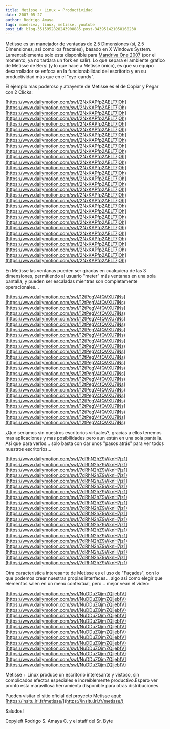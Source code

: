 ```yaml
---
title: Metisse + Linux = Productividad
date: 2007-05-27
author: Rodrigo Amaya
tags: mandriva, linux, metisse, youtube
post_id: blog-3515952828243908885.post-343951421058160238
---
```


Metisse es un manejador de ventadas de 2.5 Dimensiones (si, 2.5 Dimensiones, asi como los fractales), basado en X Windows System. Lamentablemente solo esta disponible para [Mandriva One 2007](https://www.mandriva.com/en) (por el momento, ya no tardara un fork en salir). Lo que separa el ambiente grafico de Metisse de Beryl (y lo que hace a Metisse único), es que su equipo desarrollador se enfoca en la funcionabilidad del escritorio y en su productividad más que en el "eye-candy".

El ejemplo mas poderoso y atrayente de Metisse es el de Copiar y Pegar con 2 Clicks:

[https://www.dailymotion.com/swf/2NxKAPfp2AELT7jOh](https://www.dailymotion.com/swf/2NxKAPfp2AELT7jOh) [https://www.dailymotion.com/swf/2NxKAPfp2AELT7jOh](https://www.dailymotion.com/swf/2NxKAPfp2AELT7jOh) [https://www.dailymotion.com/swf/2NxKAPfp2AELT7jOh](https://www.dailymotion.com/swf/2NxKAPfp2AELT7jOh) [https://www.dailymotion.com/swf/2NxKAPfp2AELT7jOh](https://www.dailymotion.com/swf/2NxKAPfp2AELT7jOh) [https://www.dailymotion.com/swf/2NxKAPfp2AELT7jOh](https://www.dailymotion.com/swf/2NxKAPfp2AELT7jOh) [https://www.dailymotion.com/swf/2NxKAPfp2AELT7jOh](https://www.dailymotion.com/swf/2NxKAPfp2AELT7jOh) [https://www.dailymotion.com/swf/2NxKAPfp2AELT7jOh](https://www.dailymotion.com/swf/2NxKAPfp2AELT7jOh) [https://www.dailymotion.com/swf/2NxKAPfp2AELT7jOh](https://www.dailymotion.com/swf/2NxKAPfp2AELT7jOh) [https://www.dailymotion.com/swf/2NxKAPfp2AELT7jOh](https://www.dailymotion.com/swf/2NxKAPfp2AELT7jOh) [https://www.dailymotion.com/swf/2NxKAPfp2AELT7jOh](https://www.dailymotion.com/swf/2NxKAPfp2AELT7jOh) [https://www.dailymotion.com/swf/2NxKAPfp2AELT7jOh](https://www.dailymotion.com/swf/2NxKAPfp2AELT7jOh) [https://www.dailymotion.com/swf/2NxKAPfp2AELT7jOh](https://www.dailymotion.com/swf/2NxKAPfp2AELT7jOh) [https://www.dailymotion.com/swf/2NxKAPfp2AELT7jOh](https://www.dailymotion.com/swf/2NxKAPfp2AELT7jOh) [https://www.dailymotion.com/swf/2NxKAPfp2AELT7jOh](https://www.dailymotion.com/swf/2NxKAPfp2AELT7jOh) [https://www.dailymotion.com/swf/2NxKAPfp2AELT7jOh](https://www.dailymotion.com/swf/2NxKAPfp2AELT7jOh)

En Metisse las ventanas pueden ser giradas en cualquiera de las 3 dimensiones, permitiendo al usuario "meter" más ventanas en una sola pantalla, y pueden ser escaladas mientras son completamente operacionales...

[https://www.dailymotion.com/swf/12tPegV4fQVXU7jNs](https://www.dailymotion.com/swf/12tPegV4fQVXU7jNs) [https://www.dailymotion.com/swf/12tPegV4fQVXU7jNs](https://www.dailymotion.com/swf/12tPegV4fQVXU7jNs) [https://www.dailymotion.com/swf/12tPegV4fQVXU7jNs](https://www.dailymotion.com/swf/12tPegV4fQVXU7jNs) [https://www.dailymotion.com/swf/12tPegV4fQVXU7jNs](https://www.dailymotion.com/swf/12tPegV4fQVXU7jNs) [https://www.dailymotion.com/swf/12tPegV4fQVXU7jNs](https://www.dailymotion.com/swf/12tPegV4fQVXU7jNs) [https://www.dailymotion.com/swf/12tPegV4fQVXU7jNs](https://www.dailymotion.com/swf/12tPegV4fQVXU7jNs) [https://www.dailymotion.com/swf/12tPegV4fQVXU7jNs](https://www.dailymotion.com/swf/12tPegV4fQVXU7jNs) [https://www.dailymotion.com/swf/12tPegV4fQVXU7jNs](https://www.dailymotion.com/swf/12tPegV4fQVXU7jNs) [https://www.dailymotion.com/swf/12tPegV4fQVXU7jNs](https://www.dailymotion.com/swf/12tPegV4fQVXU7jNs) [https://www.dailymotion.com/swf/12tPegV4fQVXU7jNs](https://www.dailymotion.com/swf/12tPegV4fQVXU7jNs) [https://www.dailymotion.com/swf/12tPegV4fQVXU7jNs](https://www.dailymotion.com/swf/12tPegV4fQVXU7jNs) [https://www.dailymotion.com/swf/12tPegV4fQVXU7jNs](https://www.dailymotion.com/swf/12tPegV4fQVXU7jNs)

¿Qué seriamos sin nuestros escritorios virtuales?, gracias a ellos tenemos mas aplicaciones y mas posibilidades pero aun están en una sola pantalla. Así que para verlos... solo basta con dar unos "pasos atrás" para ver todos nuestros escritorios...

[https://www.dailymotion.com/swf/7dRhN2hZ9WknH7jz1](https://www.dailymotion.com/swf/7dRhN2hZ9WknH7jz1) [https://www.dailymotion.com/swf/7dRhN2hZ9WknH7jz1](https://www.dailymotion.com/swf/7dRhN2hZ9WknH7jz1) [https://www.dailymotion.com/swf/7dRhN2hZ9WknH7jz1](https://www.dailymotion.com/swf/7dRhN2hZ9WknH7jz1) [https://www.dailymotion.com/swf/7dRhN2hZ9WknH7jz1](https://www.dailymotion.com/swf/7dRhN2hZ9WknH7jz1) [https://www.dailymotion.com/swf/7dRhN2hZ9WknH7jz1](https://www.dailymotion.com/swf/7dRhN2hZ9WknH7jz1) [https://www.dailymotion.com/swf/7dRhN2hZ9WknH7jz1](https://www.dailymotion.com/swf/7dRhN2hZ9WknH7jz1) [https://www.dailymotion.com/swf/7dRhN2hZ9WknH7jz1](https://www.dailymotion.com/swf/7dRhN2hZ9WknH7jz1) [https://www.dailymotion.com/swf/7dRhN2hZ9WknH7jz1](https://www.dailymotion.com/swf/7dRhN2hZ9WknH7jz1) [https://www.dailymotion.com/swf/7dRhN2hZ9WknH7jz1](https://www.dailymotion.com/swf/7dRhN2hZ9WknH7jz1) [https://www.dailymotion.com/swf/7dRhN2hZ9WknH7jz1](https://www.dailymotion.com/swf/7dRhN2hZ9WknH7jz1)

Otra característica interesante de Metisse es el uso de "Façades", con lo que podemos crear nuestras propias interfaces... algo así como elegir que elementos salen en un menú contextual, pero... mejor vean el vídeo:

[https://www.dailymotion.com/swf/NuDDuZQjmZQijebfV](https://www.dailymotion.com/swf/NuDDuZQjmZQijebfV) [https://www.dailymotion.com/swf/NuDDuZQjmZQijebfV](https://www.dailymotion.com/swf/NuDDuZQjmZQijebfV) [https://www.dailymotion.com/swf/NuDDuZQjmZQijebfV](https://www.dailymotion.com/swf/NuDDuZQjmZQijebfV) [https://www.dailymotion.com/swf/NuDDuZQjmZQijebfV](https://www.dailymotion.com/swf/NuDDuZQjmZQijebfV) [https://www.dailymotion.com/swf/NuDDuZQjmZQijebfV](https://www.dailymotion.com/swf/NuDDuZQjmZQijebfV) [https://www.dailymotion.com/swf/NuDDuZQjmZQijebfV](https://www.dailymotion.com/swf/NuDDuZQjmZQijebfV) [https://www.dailymotion.com/swf/NuDDuZQjmZQijebfV](https://www.dailymotion.com/swf/NuDDuZQjmZQijebfV)

Metisse + Linux produce un escritorio interesante y vistoso, sin complicados efectos especiales e increíblemente productivo.Espero ver pronto esta maravillosa herramienta disponible para otras distribuciones.

Pueden visitar el sitio oficial del proyecto Metisse aquí: [https://insitu.lri.fr/metisse/](https://insitu.lri.fr/metisse/)

Saludos!

Copyleft Rodrigo S. Amaya C. y el staff del Sr. Byte